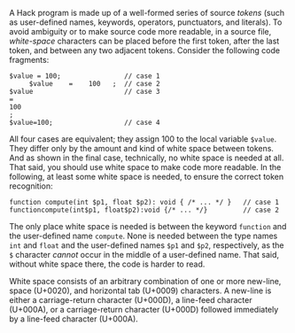 A Hack program is made up of a well-formed series of source *tokens* (such as user-defined names, keywords, operators, punctuators,
and literals). To avoid ambiguity or to make source code more readable, in a source file, *white-space* characters can be placed
before the first token, after the last token, and between any two adjacent tokens. Consider the following code fragments:

```Hack
$value = 100;                // case 1
     $value    =    100   ;  // case 2
$value                       // case 3
=
100
;
$value=100;                  // case 4
```

All four cases are equivalent; they assign 100 to the local variable `$value`. They differ only by the amount and kind of white space
between tokens. And as shown in the final case, technically, no white space is needed at all. That said, you should use white space to
make code more readable. In the following, at least some white space is needed, to ensure the correct token recognition:

```Hack
function compute(int $p1, float $p2): void { /* ... */ }   // case 1
functioncompute(int$p1, float$p2):void {/* ... */}         // case 2
```

The only place white space is needed is between the keyword `function` and the user-defined name `compute`. None is needed between the
type names `int` and `float` and the user-defined names `$p1` and `$p2`, respectively, as the `$` character *cannot* occur in the
middle of a user-defined name. That said, without white space there, the code is harder to read.

White space consists of an arbitrary combination of one or more new-line, space (U+0020), and horizontal tab (U+0009) characters.
A new-line is either a carriage-return character (U+000D), a line-feed character (U+000A), or a carriage-return character (U+000D)
followed immediately by a line-feed character (U+000A).
